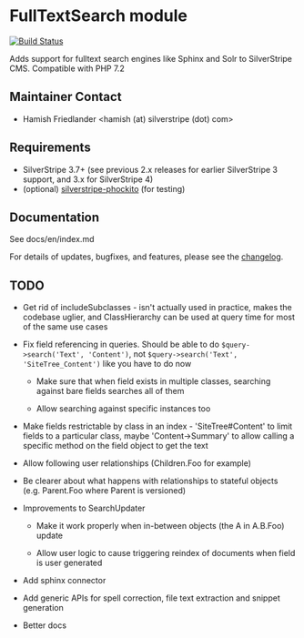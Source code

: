 
# FullTextSearch module

[![Build Status](https://secure.travis-ci.org/silverstripe/silverstripe-fulltextsearch.png?branch=master)](http://travis-ci.org/silverstripe/silverstripe-fulltextsearch)

Adds support for fulltext search engines like Sphinx and Solr to SilverStripe CMS.
Compatible with PHP 7.2

## Maintainer Contact

* Hamish Friedlander <hamish (at) silverstripe (dot) com>

## Requirements

* SilverStripe 3.7+ (see previous 2.x releases for earlier SilverStripe 3 support, and 3.x for SilverStripe 4)
* (optional) [silverstripe-phockito](https://github.com/hafriedlander/silverstripe-phockito) (for testing)

## Documentation

See docs/en/index.md

For details of updates, bugfixes, and features, please see the [changelog](CHANGELOG.md).

## TODO

* Get rid of includeSubclasses - isn't actually used in practice, makes the codebase uglier, and ClassHierarchy can be
used at query time for most of the same use cases

* Fix field referencing in queries. Should be able to do `$query->search('Text', 'Content')`, not
`$query->search('Text', 'SiteTree_Content')` like you have to do now

    - Make sure that when field exists in multiple classes, searching against bare fields searches all of them

    - Allow searching against specific instances too

* Make fields restrictable by class in an index - 'SiteTree#Content' to limit fields to a particular class,
maybe 'Content->Summary' to allow calling a specific method on the field object to get the text

* Allow following user relationships (Children.Foo for example)

* Be clearer about what happens with relationships to stateful objects (e.g. Parent.Foo where Parent is versioned)

* Improvements to SearchUpdater

     - Make it work properly when in-between objects (the A in A.B.Foo) update

     - Allow user logic to cause triggering reindex of documents when field is user generated

* Add sphinx connector

* Add generic APIs for spell correction, file text extraction and snippet generation

* Better docs

